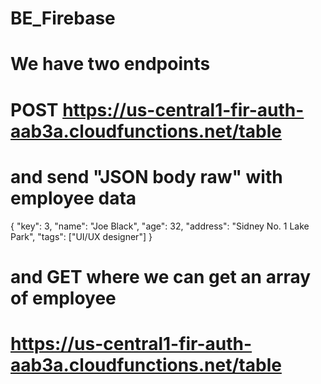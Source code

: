 # BE_Firebase

# We have two endpoints

# POST https://us-central1-fir-auth-aab3a.cloudfunctions.net/table

# and send "JSON body raw" with employee data

{
"key": 3,
"name": "Joe Black",
"age": 32,
"address": "Sidney No. 1 Lake Park",
"tags": ["UI/UX designer"]
}

# and GET where we can get an array of employee

# https://us-central1-fir-auth-aab3a.cloudfunctions.net/table
